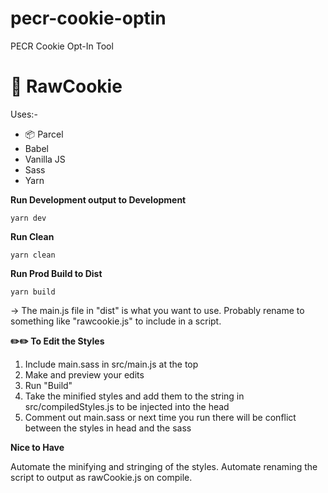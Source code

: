 # pecr-cookie-optin
PECR Cookie Opt-In Tool

# 🍪 RawCookie


Uses:-

- 📦 Parcel
- Babel
- Vanilla JS
- Sass
- Yarn


__Run Development output to Development__

`yarn dev`

__Run Clean__

`yarn clean`

__Run Prod Build to Dist__

`yarn build`

-> The main.js file in "dist" is what you want to use. Probably rename to something like "rawcookie.js" to include in a script.

__✏️✏️ To Edit the Styles__

1. Include main.sass in src/main.js at the top 
2. Make and preview your edits
3. Run "Build" 
4. Take the minified styles and add them to the string in src/compiledStyles.js to be injected into the head
5. Comment out main.sass or next time you run there will be conflict between the styles in head and the sass 

__Nice to Have__

Automate the minifying and stringing of the styles.
Automate renaming the script to output as rawCookie.js on compile.
